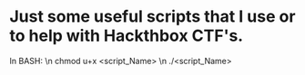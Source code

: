 # Just some useful scripts that I use or to help with Hackthbox CTF's. 
 In BASH: \n
 chmod u+x <script_Name> \n
 ./<script_Name>

